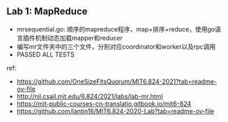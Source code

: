 ## Lab 1: MapReduce
- mrsequential.go: 顺序的mapreduce程序，map+排序+reduce，使用go语言插件机制动态加载mapper和reducer
- 编写mr文件夹中的三个文件，分别对应coordinator和worker以及rpc调用
- PASSED ALL TESTS



ref:
- https://github.com/OneSizeFitsQuorum/MIT6.824-2021?tab=readme-ov-file
- http://nil.csail.mit.edu/6.824/2021/labs/lab-mr.html
- https://mit-public-courses-cn-translatio.gitbook.io/mit6-824
- https://github.com/lantin16/MIT6.824-2020-Lab?tab=readme-ov-file
